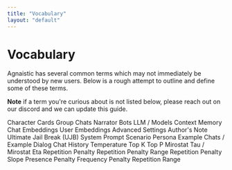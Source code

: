 ```yaml
---
title: "Vocabulary"
layout: "default"
---
```


# Vocabulary

Agnaistic has several common terms which may not immediately be understood by new users.  Below is a rough attempt to outline and define some of these terms.

**Note** if a term you're curious about is not listed below, please reach out on our discord and we can update this guide.

Character Cards
Group Chats
Narrator Bots
LLM / Models
Context
Memory
Chat Embeddings
User Embeddings
Advanced Settings
Author's Note
Ultimate Jail Break (UJB)
System Prompt
Scenario
Persona
Example Chats / Example Dialog
Chat History
Temperature
Top K
Top P
Mirostat Tau / Mirostat Eta
Repetition Penalty
Repetition Penalty Range
Repetition Penalty Slope
Presence Penalty
Frequency Penalty
Repetition Range



